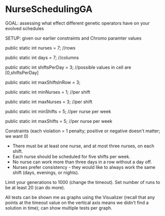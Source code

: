 # NurseSchedulingGA

GOAL: assessing what effect different genetic operators have on your evolved schedules

SETUP: given our earlier constraints and Chromo paramter values

public static int nurses = 7;		//rows
  
public static int days = 7; 		//columns
  
public static int shiftsPerDay = 3; 	//possible values in cell are [0,shiftsPerDay]
  
public static int maxShiftsInRow = 3;
	
public static int minNurses = 1; //per shift

public static int maxNurses = 3; //per shift

public static int minShifts = 5; //per nurse per week

public static int maxShifts = 5; //per nurse per week

Constraints (each violation = 1 penalty; positive or negative doesn't matter; we want 0)
- There must be at least one nurse, and at most three nurses, on each shift. 
- Each nurse should be scheduled for five shifts per week. 
- No nurse can work more than three days in a row without a day off. 
- Nurses prefer consistency - they would like to always work the same shift (days, evenings,  or nights). 

Limit your generations to 1000 (change the timeout).
Set number of runs to be at least 20 (can do more).

All tests can be shown me as graphs using the Visualizer (recall that any points at the timeout value on the vertical axis means we didn't find a solution in time); can show multiple tests per graph.
